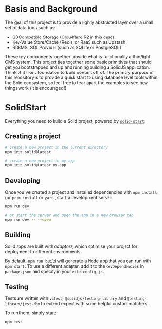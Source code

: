 # Basis and Background

The goal of this project is to provide a lightly abstracted layer over a small set of data tools such as:

- S3 Compatible Storage (Cloudflare R2 in this case)
- Key-Value Store/Cache (Redis, or RaaS such as Upstash)
- RDBMS, SQL Provider (such as SQLite or PostgreSQL)

These key components together provide what is functionality a thin/light CMS system. This project ties together some basic primitives that should get you bootstrapped and up and running building a SolidJS application. Think of it like a foundation to build content off of. The primary purpose of this repository is to provide a quick start to using database level tools within the Solid ecosystem, so feel free to tear apart the examples to see how things work (it is encouraged!)


# SolidStart

Everything you need to build a Solid project, powered by [`solid-start`](https://start.solidjs.com);

## Creating a project

```bash
# create a new project in the current directory
npm init solid@latest

# create a new project in my-app
npm init solid@latest my-app
```

## Developing

Once you've created a project and installed dependencies with `npm install` (or `pnpm install` or `yarn`), start a development server:

```bash
npm run dev

# or start the server and open the app in a new browser tab
npm run dev -- --open
```

## Building

Solid apps are built with _adapters_, which optimise your project for deployment to different environments.

By default, `npm run build` will generate a Node app that you can run with `npm start`. To use a different adapter, add it to the `devDependencies` in `package.json` and specify in your `vite.config.js`.

## Testing

Tests are written with `vitest`, `@solidjs/testing-library` and `@testing-library/jest-dom` to extend expect with some helpful custom matchers.

To run them, simply start:

```sh
npm test
```
